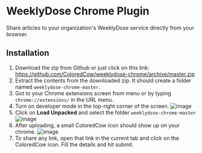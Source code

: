 # WeeklyDose Chrome Plugin

Share articles to your organization's WeeklyDose service directly from your browser.

## Installation

1. Download the zip from Github or just click on this link:
   https://github.com/ColoredCow/weeklydose-chrome/archive/master.zip
2. Extract the contents from the downloaded zip. It should create a folder named `weeklydose-chrome-master`.
3. Got to your Chrome extensions screen from menu or by typing `chrome://extensions/` in the URL menu.
4. Turn on developer mode in the top-right corner of the screen.
![image](https://user-images.githubusercontent.com/12053186/38085362-ddd4b4cc-336d-11e8-94bb-6dc7b4c16414.png)
5. Click on **Load Unpacked** and select the folder `weeklydose-chrome-master`
![image](https://user-images.githubusercontent.com/12053186/38085382-f463cd9a-336d-11e8-8d00-c81e5d809651.png)
6. After uploading, a small ColoredCow icon should show up on your chrome.
![image](https://user-images.githubusercontent.com/12053186/38085773-68f17602-336f-11e8-8070-94b244d12b37.png)
7. To share any link, open that link in the current tab and click on the ColoredCow icon. Fill the details and hit submit.
